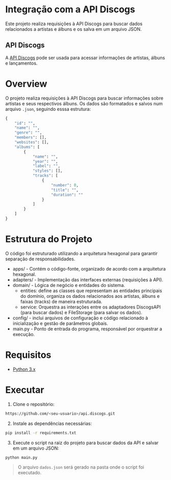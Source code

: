 # Integração com a API Discogs

Este projeto realiza requisições à API Discogs para buscar dados relacionados a artistas e álbuns e os salva em um arquivo JSON. 

## API Discogs
A [API Discogs](https://www.discogs.com/developers) pode ser usada para acessar informações de artistas, álbuns e lançamentos.

# Overview
O projeto realiza requisições à API Discogs para buscar informações sobre artistas e seus respectivos álbuns. Os dados são formatados e salvos num arquivo `.json`, seguindo esssa estrutura:

```python
{
    "id": "",
    "name": "",
    "genre": "",
    "members": [],
    "websites": [],
    "albums": [
        {
            "name": "",
            "year": "",
            "label": "",
            "styles": [],
            "tracks": [
                {
                    "number": 0,
                    "title": "",
                    "duration": ""
                }
            ]
        }
    ]
}
```

# Estrutura do Projeto

O código foi estruturado utilizando a arquitetura hexagonal para garantir separação de responsabilidades.

- apps/ - Contém o código-fonte, organizado de acordo com a arquitetura hexagonal.
- adapters/ - Implementação das interfaces externas (requisições à API).
- domain/ - Lógica de negócio e entidades do sistema.
    - entities: define as classes que representam as entidades principais do domínio, organiza os dados relacionados aos artistas, álbuns e faixas (tracks) de maneira estruturada.
    - service: Orquestra as interações entre os adaptadores DiscogsAPI (para buscar dados) e    FileStorage (para salvar os dados).
- config/ - inclui arquivos de configuração e código relacionado à inicialização e gestão de parâmetros globais.
- main.py - Ponto de entrada do programa, responsável por orquestrar a execução.

# Requisitos
- [Python 3.x](https://www.python.org/doc/)


# Executar

1. Clone o repositório:
```bash
https://github.com/<seu-usuario>/api.discogs.git
```

2. Instale as dependências necessárias:
```bash
pip install -r requirements.txt
```

3. Execute o script na raiz do projeto para buscar dados da API e salvar em um arquivo JSON:
```bash
python main.py
```

> O arquivo `dados.json` será gerado na pasta onde o script foi executado.
